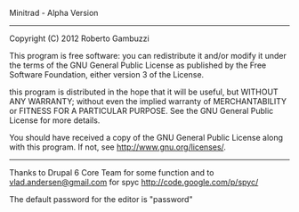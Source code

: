 Minitrad - Alpha Version                                                        

********************************************************************************
Copyright (C) 2012 Roberto Gambuzzi

This program is free software: you can redistribute it and/or modify
it under the terms of the GNU General Public License as published by
the Free Software Foundation, either version 3 of the License.

this program is distributed in the hope that it will be useful,
but WITHOUT ANY WARRANTY; without even the implied warranty of
MERCHANTABILITY or FITNESS FOR A PARTICULAR PURPOSE.  See the
GNU General Public License for more details.

You should have received a copy of the GNU General Public License
along with this program.  If not, see <http://www.gnu.org/licenses/>.
********************************************************************************

Thanks to Drupal 6 Core Team for some function 
and to vlad.andersen@gmail.com for spyc http://code.google.com/p/spyc/

The default password for the editor is "password"